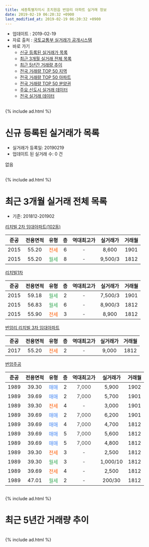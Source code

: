```yaml
---
title: 세종특별자치시 조치원읍 번암리 아파트 실거래 정보
date: 2019-02-19 06:20:32 +0900
last_modified_at: 2019-02-19 06:20:32 +0900
---
```


* 업데이트 : 2019-02-19
* 자료 출처 : [국토교통부 실거래가 공개시스템](http://rt.molit.go.kr)
* 바로 가기
    * [신규 등록된 실거래가 목록](#신규-등록된-실거래가-목록)
    * [최근 3개월 실거래 전체 목록](#최근-3개월-실거래-전체-목록)
    * [최근 5년간 거래량 추이](#최근-5년간-거래량-추이)
    * [전국 거래량 TOP 50 지역](https://ayogom.github.io/apt-trade-info/최근-3개월-전국에서-가장-거래가-많이-발생한-지역)
    * [전국 거래량 TOP 50 아파트](https://ayogom.github.io/apt-trade-info/최근-3개월-전국에서-가장-거래가-많이-발생한-아파트)
    * [전국 거래량 TOP 50 분양권](https://ayogom.github.io/apt-trade-info/최근-3개월-전국에서-가장-거래가-많이-발생한-분양권)
    * [주요 신도시 실거래 데이터](https://ayogom.github.io/apt-trade-info/주요-신도시)
    * [전국 실거래 데이터](https://ayogom.github.io/apt-trade-info/전국)
<br>
{% include ad.html %}
<br>

# 신규 등록된 실거래가 목록
* 실거래가 등록일: 20190219
* 업데이트 된 실거래 수: 0 건

없음

<br>
{% include ad.html %}
<br>

# 최근 3개월 실거래 전체 목록
* 기준: 201812-201902


[리치빌 2차 임대아파트(102동)](https://search.naver.com/search.naver?query=%EC%84%B8%EC%A2%85%ED%8A%B9%EB%B3%84%EC%9E%90%EC%B9%98%EC%8B%9C+%EC%A1%B0%EC%B9%98%EC%9B%90%EC%9D%8D+%EB%B2%88%EC%95%94%EB%A6%AC+%EB%A6%AC%EC%B9%98%EB%B9%8C+2%EC%B0%A8+%EC%9E%84%EB%8C%80%EC%95%84%ED%8C%8C%ED%8A%B8%28102%EB%8F%99%29)

|준공|전용면적|유형|층|역대최고가|실거래가|거래월|
|:---:|:---:|:---:|:---:|:---:|:---:|:---:|
|2015|55.20|<span style="color:#ff5a00">전세</span>|6|<span style="color:#444444">-</span>|8,600|1901|
|2015|55.20|<span style="color:#34a853">월세</span>|8|<span style="color:#444444">-</span>|9,500/3|1812|

[리치빌1차](https://search.naver.com/search.naver?query=%EC%84%B8%EC%A2%85%ED%8A%B9%EB%B3%84%EC%9E%90%EC%B9%98%EC%8B%9C+%EC%A1%B0%EC%B9%98%EC%9B%90%EC%9D%8D+%EB%B2%88%EC%95%94%EB%A6%AC+%EB%A6%AC%EC%B9%98%EB%B9%8C1%EC%B0%A8)

|준공|전용면적|유형|층|역대최고가|실거래가|거래월|
|:---:|:---:|:---:|:---:|:---:|:---:|:---:|
|2015|59.18|<span style="color:#34a853">월세</span>|2|<span style="color:#444444">-</span>|7,500/3|1901|
|2015|56.83|<span style="color:#34a853">월세</span>|6|<span style="color:#444444">-</span>|8,900/3|1812|
|2015|55.90|<span style="color:#ff5a00">전세</span>|3|<span style="color:#444444">-</span>|8,900|1812|

[번암리 리치빌 3차 임대아파트](https://search.naver.com/search.naver?query=%EC%84%B8%EC%A2%85%ED%8A%B9%EB%B3%84%EC%9E%90%EC%B9%98%EC%8B%9C+%EC%A1%B0%EC%B9%98%EC%9B%90%EC%9D%8D+%EB%B2%88%EC%95%94%EB%A6%AC+%EB%B2%88%EC%95%94%EB%A6%AC+%EB%A6%AC%EC%B9%98%EB%B9%8C+3%EC%B0%A8+%EC%9E%84%EB%8C%80%EC%95%84%ED%8C%8C%ED%8A%B8)

|준공|전용면적|유형|층|역대최고가|실거래가|거래월|
|:---:|:---:|:---:|:---:|:---:|:---:|:---:|
|2017|55.20|<span style="color:#ff5a00">전세</span>|2|<span style="color:#444444">-</span>|9,000|1812|

[번암주공](https://search.naver.com/search.naver?query=%EC%84%B8%EC%A2%85%ED%8A%B9%EB%B3%84%EC%9E%90%EC%B9%98%EC%8B%9C+%EC%A1%B0%EC%B9%98%EC%9B%90%EC%9D%8D+%EB%B2%88%EC%95%94%EB%A6%AC+%EB%B2%88%EC%95%94%EC%A3%BC%EA%B3%B5)

|준공|전용면적|유형|층|역대최고가|실거래가|거래월|
|:---:|:---:|:---:|:---:|:---:|:---:|:---:|
|1989|39.30|<span style="color:#4285f3">매매</span>|2|<span style="color:#444444">7,000</span>|5,900|1902|
|1989|39.69|<span style="color:#4285f3">매매</span>|2|<span style="color:#444444">7,000</span>|5,700|1901|
|1989|39.30|<span style="color:#ff5a00">전세</span>|4|<span style="color:#444444">-</span>|3,000|1901|
|1989|39.69|<span style="color:#4285f3">매매</span>|2|<span style="color:#444444">7,000</span>|6,200|1901|
|1989|39.69|<span style="color:#4285f3">매매</span>|4|<span style="color:#444444">7,000</span>|4,700|1812|
|1989|39.69|<span style="color:#4285f3">매매</span>|5|<span style="color:#444444">7,000</span>|5,600|1812|
|1989|39.69|<span style="color:#4285f3">매매</span>|5|<span style="color:#444444">7,000</span>|4,800|1812|
|1989|39.30|<span style="color:#ff5a00">전세</span>|3|<span style="color:#444444">-</span>|2,500|1812|
|1989|39.30|<span style="color:#34a853">월세</span>|3|<span style="color:#444444">-</span>|1,000/10|1812|
|1989|39.69|<span style="color:#ff5a00">전세</span>|4|<span style="color:#444444">-</span>|2,500|1812|
|1989|47.01|<span style="color:#34a853">월세</span>|2|<span style="color:#444444">-</span>|200/30|1812|


<br>
{% include ad.html %}
<br>

# 최근 5년간 거래량 추이


<div style="width:100%;">
    <canvas id="deal_progress" height="200"></canvas>
</div>

<script>
new Chart(document.getElementById("deal_progress"), {
    type: 'line',
    data: {
        labels: ['201402','201403','201404','201405','201406','201407','201408','201409','201410','201411','201412','201501','201502','201503','201504','201505','201506','201507','201508','201509','201510','201511','201512','201601','201602','201603','201604','201605','201606','201607','201608','201609','201610','201611','201612','201701','201702','201703','201704','201705','201706','201707','201708','201709','201710','201711','201712','201801','201802','201803','201804','201805','201806','201807','201808','201809','201810','201811','201812','201901','201902'],
        datasets: [{
            label: '매매',
            pointRadius: 1,
            data: [2, 7, 5, 2, 4, 1, 4, 1, 2, 3, 1, 1, 1, 1, 5, 3, 2, 2, 2, 3, 1, 4, 1, 2, 2, 4, 4, 2, 4, 4, 0, 0, 1, 1, 2, 3, 7, 4, 1, 1, 4, 5, 4, 4, 3, 2, 3, 6, 2, 6, 3, 4, 3, 2, 0, 2, 1, 3, 3, 2, 1],
            borderColor: "rgba(255, 201, 14, 1)",
            backgroundColor: "rgba(255, 201, 14, 0.5)",
            fill: false,
            lineTension: 0
        },{
            label: '전월세',
            pointRadius: 1,
            data: [5, 6, 4, 0, 1, 2, 3, 2, 1, 1, 1, 3, 3, 5, 3, 2, 3, 7, 7, 5, 6, 5, 8, 10, 13, 18, 20, 14, 6, 7, 4, 3, 6, 5, 3, 4, 8, 4, 4, 5, 3, 4, 17, 9, 4, 9, 6, 8, 9, 13, 6, 4, 5, 16, 10, 8, 5, 1, 8, 3, 0],
            borderColor: "rgba(0, 141, 185, 1)",
            backgroundColor: "rgba(0, 141, 185, 0.5)",
            fill: false,
            lineTension: 0
        }
        ]
    },
    options: {
        responsive: true,
        title: {
            display: false
        },
        tooltips: {
            mode: 'index',
            intersect: false
        },
        hover: {
            mode: 'nearest',
            intersect: true
        },
        scales: {
            xAxes: [{
                display: true,
                scaleLabel: {
                    display: true,
                    labelString: '년/월'
                }
            }],
            yAxes: [{
                display: true,
                ticks: {
                    suggestedMin: 0,
                },
                scaleLabel: {
                    display: true,
                    labelString: '실거래 수'
                }
            }]
        }
    }
});

</script>


<br>
{% include ad.html %}
<br>

